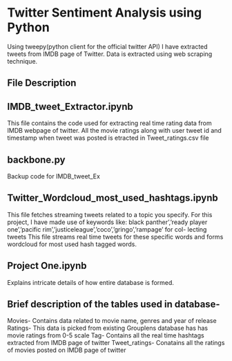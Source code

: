 # Twitter Sentiment Analysis using Python

Using tweepy(python client for the official twitter API) I have extracted tweets from IMDB page of Twitter.
Data is extracted using web scraping technique.

## File Description

## IMDB_tweet_Extractor.ipynb

This file contains the code used for extracting real time rating data from IMDB webpage of twitter.
All the movie ratings along with user tweet id and timestamp when tweet was posted is etracted in Tweet_ratings.csv file

## backbone.py

Backup code for IMDB_tweet_Ex

## Twitter_Wordcloud_most_used_hashtags.ipynb

This file fetches streaming tweets related to a topic you specify. For this project, I have made use of keywords like:
black panther’,’ready player one’,’pacific rim’,’justiceleague’,’coco’,’gringo’,’rampage’ for col- lecting tweets
This file streams real time tweets for these specific words and forms wordcloud for most used hash tagged words.

## Project One.ipynb

Explains intricate details of how entire database is formed.

## Brief description of the tables used in database-

Movies-        Contains data related to movie name, genres and year of release
Ratings-       This data is picked from existing Grouplens database has has movie ratings from 0-5 scale
Tag-           Contains all the real time hashtags extracted from IMDB page of twitter
Tweet_ratings- Conatains all the ratings of movies posted on IMDB page of twitter


